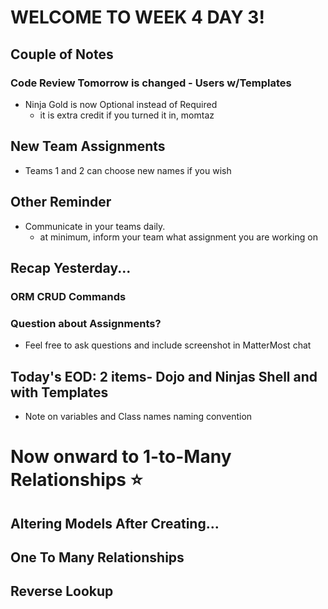 # WELCOME TO WEEK 4 DAY 3!

## Couple of Notes

### Code Review Tomorrow is changed - Users w/Templates

- Ninja Gold is now Optional instead of Required
  - it is extra credit if you turned it in, momtaz

## New Team Assignments

- Teams 1 and 2 can choose new names if you wish

## Other Reminder

- Communicate in your teams daily.
  - at minimum, inform your team what assignment you are working on

## Recap Yesterday...

### ORM CRUD Commands

### Question about Assignments?

- Feel free to ask questions and include screenshot in MatterMost chat

## Today's EOD: 2 items- Dojo and Ninjas Shell and with Templates

- Note on variables and Class names naming convention

# Now onward to 1-to-Many Relationships :star:

## Altering Models After Creating...

## One To Many Relationships

## Reverse Lookup
